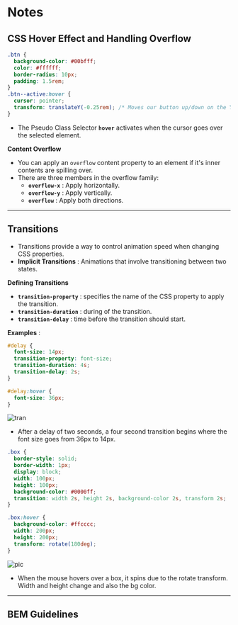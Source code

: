 # **Notes**

## **CSS Hover Effect and Handling Overflow**

```css
.btn {
  background-color: #00bfff;
  color: #ffffff;
  border-radius: 10px;
  padding: 1.5rem;
}
.btn--active:hover {
  cursor: pointer;
  transform: translateY(-0.25rem); /* Moves our button up/down on the Y axis */
}
```

- The Pseudo Class Selector **`hover`** activates when the cursor goes over the selected element.

**Content Overflow**

- You can apply an `overflow` content property to an element if it's inner contents are spilling over.
- There are three members in the overflow family:
  - **`overflow-x`** : Apply horizontally.
  - **`overflow-y`** : Apply vertically.
  - **`overflow`** : Apply both directions.

---

## **Transitions**

- Transitions provide a way to control animation speed when changing CSS properties.
- **Implicit Transitions** : Animations that involve transitioning between two states.

**Defining Transitions**

- **`transition-property`** : specifies the name of the CSS property to apply the transition.
- **`transition-duration`** : during of the transition.
- **`transition-delay`** : time before the transition should start.

**Examples** :

```css
#delay {
  font-size: 14px;
  transition-property: font-size;
  transition-duration: 4s;
  transition-delay: 2s;
}

#delay:hover {
  font-size: 36px;
}
```

![tran](https://assets.aaonline.io/Module-Solo-Prep-Work/assets/example-css-transition-simple.gif)

- After a delay of two seconds, a four second transition begins where the font size goes from 36px to 14px.

```css
.box {
  border-style: solid;
  border-width: 1px;
  display: block;
  width: 100px;
  height: 100px;
  background-color: #0000ff;
  transition: width 2s, height 2s, background-color 2s, transform 2s;
}

.box:hover {
  background-color: #ffcccc;
  width: 200px;
  height: 200px;
  transform: rotate(180deg);
}
```

![pic](https://assets.aaonline.io/Module-Solo-Prep-Work/assets/example-css-transition-multiple.gif)

- When the mouse hovers over a box, it spins due to the rotate transform. Width and height change and also the bg color.

---

## **BEM Guidelines**
